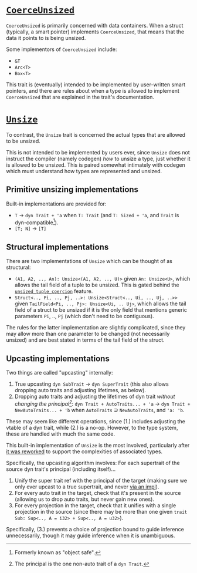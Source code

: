 # [`CoerceUnsized`](https://doc.rust-lang.org/std/ops/trait.CoerceUnsized.html)

`CoerceUnsized` is primarily concerned with data containers. When a struct
(typically, a smart pointer) implements `CoerceUnsized`, that means that the
data it points to is being unsized.

Some implementors of `CoerceUnsized` include:
* `&T`
* `Arc<T>`
* `Box<T>`

This trait is (eventually) intended to be implemented by user-written smart
pointers, and there are rules about when a type is allowed to implement
`CoerceUnsized` that are explained in the trait's documentation.

# [`Unsize`](https://doc.rust-lang.org/std/marker/trait.Unsize.html)

To contrast, the `Unsize` trait is concerned the actual types that are allowed
to be unsized.

This is not intended to be implemented by users ever, since `Unsize` does not
instruct the compiler (namely codegen) *how* to unsize a type, just whether it
is allowed to be unsized. This is paired somewhat intimately with codegen
which must understand how types are represented and unsized.

## Primitive unsizing implementations

Built-in implementations are provided for:
* `T` -> `dyn Trait + 'a` when `T: Trait` (and `T: Sized + 'a`, and `Trait`
  is dyn-compatible[^2]).
* `[T; N]` -> `[T]`

## Structural implementations

There are two implementations of `Unsize` which can be thought of as
structural:
* `(A1, A2, .., An): Unsize<(A1, A2, .., U)>` given `An: Unsize<U>`, which
  allows the tail field of a tuple to be unsized. This is gated behind the
  [`unsized_tuple_coercion`] feature.
* `Struct<.., Pi, .., Pj, ..>: Unsize<Struct<.., Ui, .., Uj, ..>>` given 
  `TailField<Pi, .., Pj>: Unsize<Ui, .. Uj>`, which allows the tail field of a
  struct to be unsized if it is the only field that mentions generic parameters
  `Pi`, .., `Pj` (which don't need to be contiguous).

The rules for the latter implementation are slightly complicated, since they
may allow more than one parameter to be changed (not necessarily unsized) and
are best stated in terms of the tail field of the struct.

[`unsized_tuple_coercion`]: https://doc.rust-lang.org/stable/unstable-book/language-features/unsized-tuple-coercion.html

## Upcasting implementations

Two things are called "upcasting" internally:
1. True upcasting `dyn SubTrait` -> `dyn SuperTrait` (this also allows
   dropping auto traits and adjusting lifetimes, as below).
2. Dropping auto traits and adjusting the lifetimes of dyn trait
   *without changing the principal[^1]*:
   `dyn Trait + AutoTraits... + 'a` -> `dyn Trait + NewAutoTraits... + 'b`
   when `AutoTraits` ⊇ `NewAutoTraits`, and `'a: 'b`.

These may seem like different operations, since (1.) includes adjusting the
vtable of a dyn trait, while (2.) is a no-op. However, to the type system,
these are handled with much the same code.

This built-in implementation of `Unsize` is the most involved, particularly
after [it was reworked](https://github.com/rust-lang/rust/pull/114036) to
support the complexities of associated types.

Specifically, the upcasting algorithm involves: For each supertrait of the
source dyn trait's principal (including itself)...
1. Unify the super trait ref with the principal of the target (making sure
   we only ever upcast to a true supertrait, and never [via an impl]).
2. For every auto trait in the target, check that it's present in the source
   (allowing us to drop auto traits, but never gain new ones).
3. For every projection in the target, check that it unifies with a single
   projection in the source (since there may be more than one given
   `trait Sub: Sup<.., A = i32> + Sup<.., A = u32>`).

[via an impl]: https://github.com/rust-lang/rust/blob/f3457dbf84cd86d284454d12705861398ece76c3/tests/ui/traits/trait-upcasting/illegal-upcast-from-impl.rs#L19

Specifically, (3.) prevents a choice of projection bound to guide inference
unnecessarily, though it may guide inference when it is unambiguous.

[^1]: The principal is the one non-auto trait of a `dyn Trait`.
[^2]: Formerly known as "object safe".

